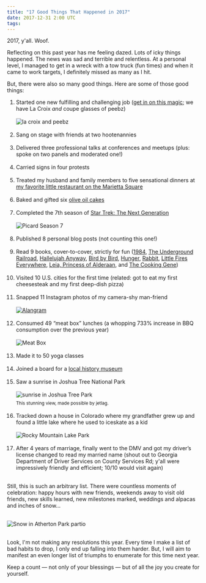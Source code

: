 ```yaml
---
title: "17 Good Things That Happened in 2017"
date: 2017-12-31 2:00 UTC
tags:
---
```


2017, y'all. Woof. 

Reflecting on this past year has me feeling dazed. Lots of icky things happened. The news was sad and terrible and relentless. At a personal level, I managed to get in a wreck with a tow truck (fun times) and when it came to work targets, I definitely missed as many as I hit.

But, there were also so many good things. Here are some of those good things:

<ol>
<li>Started one new fulfilling and challenging job (<a href="https://www.fullstory.com/jobs/">get in on this magic</a>; we have La Croix <i>and</i> coupe glasses of peebz)
  <br/>
<br/>
<img src="/img/lacroix-and-peebz.jpg" alt="la croix and peebz"/>
<br/>
<br/>
</li>

<li>Sang on stage with friends at two hootenannies
<br/>
<br/>
</li>
<li>Delivered three professional talks at conferences and meetups (plus: spoke on two panels and moderated one!)
<br/>
<br/></li>
<li>Carried signs in four protests
<br/>
<br/></li>
<li>Treated my husband and family members to five sensational dinners at <a href="http://www.springmarietta.com/">my favorite little restaurant on the Marietta Square</a>
<br/>
<br/></li>
<li>Baked and gifted six <a href="/recipes/olive-oil-cake">olive oil cakes</a>
<br/>
<br/></li>
<li>Completed the 7th season of <a href="https://www.netflix.com/title/70158329">Star Trek: The Next Generation</a>
  <br/>
  <br/>

<img src="/img/picard.gif" alt="Picard Season 7"/>
<br/>
<br/>
</li>

<li> Published 8 personal blog posts (not counting this one!) <br/>
<br/></li>
<li> Read 9 books, cover-to-cover, strictly for fun (<a href="https://www.amazon.com/1984-George-Orwell/dp/1328869334/">1984</a>, <a href="https://www.amazon.com/Underground-Railroad-Pulitzer-Winner-National/dp/0385542364/">The Underground Railroad</a>, <a href="https://www.amazon.com/Hallelujah-Anyway-Rediscovering-Anne-Lamott/dp/0735213585/">Hallelujah Anyway</a>, <a href="https://www.amazon.com/Bird-Some-Instructions-Writing-Life/dp/0385480016/">Bird by Bird</a>, <a href="https://www.amazon.com/Hunger-Memoir-Body-Roxane-Gay/dp/0062362593/">Hunger</a>, <a href="https://www.amazon.com/Rabbit-Autobiography-Ms-Patricia-Williams/dp/0062407309/">Rabbit</a>, <a href="https://www.amazon.com/Little-Fires-Everywhere-Celeste-Ng/dp/0735224293/">Little Fires Everywhere</a>, <a href="https://www.amazon.com/Journey-Star-Wars-Princess-Alderaan/dp/1484780787/">Leia, Princess of Alderaan</a>, and <a href="https://www.amazon.com/Cooking-Gene-Journey-American-Culinary/dp/0062379291/">The Cooking Gene</a>)
  <br/>
<br/>
</li>
<li> Visited 10 U.S. cities for the first time (related: got to eat my first cheesesteak and my first deep-dish pizza)
<br/>
<br/></li>
<li> Snapped 11 Instagram photos of my camera-shy man-friend
<br/>
<br/>
<a href="https://www.instagram.com/p/BXEgZetA012/?taken-by=melaniecrissey"><img src="/img/alanMan.jpg" alt="Alangram"/></a>
<br/>
<br/></li>
<li> Consumed 49 “meat box” lunches (a whopping 733% increase in BBQ consumption over the previous year)<br/>
<br/>
<img src="/img/foxBros.jpg" alt="Meat Box"/>
<br/>
<br/>
</li>
<li> Made it to 50 yoga classes <br/>
<br/></li>
<li> Joined a board for a <a href="http://www.mariettahistory.org/">local history museum</a><br/>
<br/></li>
<li> Saw a sunrise in Joshua Tree National Park
  <br/>
  <br/>

<img src="/img/sunrise.jpg" alt="sunrise in Joshua Tree Park"/>
<br/>
<sub>This stunning view, made possible by jetlag.</sub>
<br/>
<br/>
</li>

<li> Tracked down a house in Colorado where my grandfather grew up and found a little lake where he used to iceskate as a kid<br/>
<br/>
<img src="/img/rockyMountainLake.jpg" alt="Rocky Mountain Lake Park"/>
<br/>
<br/></li>
<li> After 4 years of marriage, finally went to the DMV and got my driver’s license changed to read my married name (shout out to Georgia Department of Driver Services on County Services Rd; y'all were impressively friendly and efficient; 10/10 would visit again) <br/>
<br/></li>
</ol>

Still, this is such an arbitrary list. There were countless moments of celebration: happy hours with new friends, weekends away to visit old friends, new skills learned, new milestones marked, weddings and alpacas and inches of snow...
<br/>
<br/>

<img src="/img/coolBeansSnow.jpg" alt="Snow in Atherton Park partio"/>
<br/>
<br/>

Look, I'm not making any resolutions this year. Every time I make a list of bad habits to drop, I only end up falling into them harder. But, I will aim to manifest an even longer list of triumphs to enumerate for this time next year.

Keep a count — not only of your blessings — but of all the joy you create for yourself.